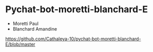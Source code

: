 # Pychat-bot-moretti-blanchard-E

* Moretti Paul
* Blanchard Amandine

https://github.com/Cathaleya-10/pychat-bot-moretti-blanchard-E/blob/master
